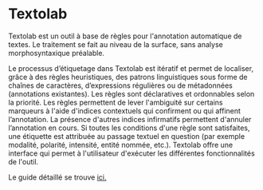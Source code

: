 # Textolab

Textolab est un outil à base de règles pour l'annotation automatique de textes. Le traitement se fait au niveau de la surface, sans analyse morphosyntaxique préalable.

Le processus d’étiquetage dans Textolab est itératif et permet de localiser, grâce à des règles heuristiques, des patrons linguistiques sous forme de chaînes de caractères, d’expressions régulières ou de métadonnées (annotations existantes). Les règles sont déclaratives et ordonnables selon la priorité. Les règles permettent de lever l'ambiguité sur certains marqueurs à l'aide d'indices contextuels qui confirment ou qui affinent l’annotation. La présence d'autres indices infirmatifs permettent d'annuler l’annotation en cours. Si toutes les conditions d'une règle sont satisfaites, une étiquette est attribuée au passage textuel en question (par exemple modalité, polarité, intensité, entité nommée, etc.).
Textolab offre une interface qui permet à l'utilisateur d'exécuter les différentes fonctionnalités de l'outil.

Le guide détaillé se trouve <a href="https://docs.google.com/document/d/e/2PACX-1vSypiNyWROYBjvc3LmsMTzLJZAw3zqjIJjnV7iV_i-ihisRfp_QMusgwZwCfPO3-vF2uX-nnZ_YsA6W/pub" target="_blank">ici.</a>

